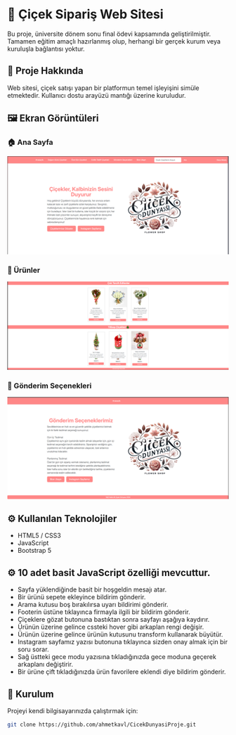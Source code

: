 # 🌸 Çiçek Sipariş Web Sitesi

Bu proje, üniversite dönem sonu final ödevi kapsamında geliştirilmiştir. Tamamen eğitim amaçlı hazırlanmış olup, herhangi bir gerçek kurum veya kuruluşla bağlantısı yoktur.

## 🧾 Proje Hakkında

Web sitesi, çiçek satışı yapan bir platformun temel işleyişini simüle etmektedir. Kullanıcı dostu arayüzü mantığı üzerine kuruludur.

## 🖼️ Ekran Görüntüleri

### 🏠 Ana Sayfa
![Ana Sayfa](img/anasayfa.png)

### 💐 Ürünler
![Ürünler](img/ürünler.png)

### 🚚 Gönderim Seçenekleri
![Gönderim Seçenekleri](img/gonderimsecenekleri.png)


## ⚙️ Kullanılan Teknolojiler

- HTML5 / CSS3
- JavaScript
- Bootstrap 5


## ⚙️ 10 adet basit JavaScript özelliği mevcuttur.
- Sayfa yüklendiğinde basit bir hoşgeldin mesajı atar.
- Bir ürünü sepete ekleyince bildirim gönderir.
- Arama kutusu boş bırakılırsa uyarı bildirimi gönderir.
- Footerin üstüne tıklayınca firmayla ilgili bir bildirim gönderir.
- Çiçeklere gözat butonuna bastıktan sonra sayfayı aşağıya kaydırır.
- Ürünün üzerine gelince cssteki hover gibi arkaplan rengi değişir.
- Ürünün üzerine gelince ürünün kutusunu transform kullanarak büyütür.
- Instagram sayfamız yazısı butonuna tıklayınca sizden onay almak için bir soru sorar.
- Sağ üstteki gece modu yazısına tıkladığınızda gece moduna geçerek arkaplanı değiştirir.
- Bir ürüne çift tıkladığınızda ürün favorilere eklendi diye bildirim gönderir.


## 📁 Kurulum

Projeyi kendi bilgisayarınızda çalıştırmak için:

```bash
git clone https://github.com/ahmetkavl/CicekDunyasiProje.git
